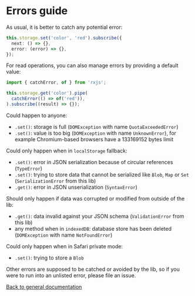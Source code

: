 # Errors guide

As usual, it is better to catch any potential error:
```typescript
this.storage.set('color', 'red').subscribe({
  next: () => {},
  error: (error) => {},
});
```

For read operations, you can also manage errors by providing a default value:
```typescript
import { catchError, of } from 'rxjs';

this.storage.get('color').pipe(
  catchError(() => of('red')),
).subscribe((result) => {});
```

Could happen to anyone:
- `.set()`: storage is full (`DOMException` with name `QuotaExceededError`)
- `.set()`: value is too big (`DOMException` with name `UnknownError`), for example Chromium-based browsers have a 133169152 bytes limit

Could only happen when in `localStorage` fallback:
- `.set()`: error in JSON serialization because of circular references (`TypeError`)
- `.set()`: trying to store data that cannot be serialized like `Blob`, `Map` or `Set` (`SerializationError` from this lib)
- `.get()`: error in JSON unserialization (`SyntaxError`)

Should only happen if data was corrupted or modified from outside of the lib:
- `.get()`: data invalid against your JSON schema (`ValidationError` from this lib)
- any method when in `indexedDB`: database store has been deleted (`DOMException` with name `NotFoundError`)

Could only happen when in Safari private mode:
- `.set()`: trying to store a `Blob`

Other errors are supposed to be catched or avoided by the lib, so if you were to run into an unlisted error, please file an issue.

[Back to general documentation](../README.md)
